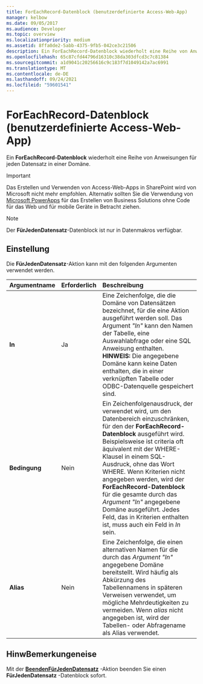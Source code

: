 ```yaml
---
title: ForEachRecord-Datenblock (benutzerdefinierte Access-Web-App)
manager: kelbow
ms.date: 09/05/2017
ms.audience: Developer
ms.topic: overview
ms.localizationpriority: medium
ms.assetid: 8ffa0de2-5abb-4375-9fb5-042ce3c21506
description: Ein ForEachRecord-Datenblock wiederholt eine Reihe von Anweisungen für jeden Datensatz in einer Domäne.
ms.openlocfilehash: 65c87cfd44796d16310c38da303dfcd3c7c81384
ms.sourcegitcommit: a1d9041c20256616c9c183f7d1049142a7ac6991
ms.translationtype: MT
ms.contentlocale: de-DE
ms.lasthandoff: 09/24/2021
ms.locfileid: "59601541"
---
```

# <a name="foreachrecord-data-block-access-custom-web-app"></a>ForEachRecord-Datenblock (benutzerdefinierte Access-Web-App)

Ein **ForEachRecord-Datenblock** wiederholt eine Reihe von Anweisungen für jeden Datensatz in einer Domäne. 
  
> [!IMPORTANT]
> Das Erstellen und Verwenden von Access-Web-Apps in SharePoint wird von Microsoft nicht mehr empfohlen. Alternativ sollten Sie die Verwendung von [Microsoft PowerApps](https://powerapps.microsoft.com/en-us/) für das Erstellen von Business Solutions ohne Code für das Web und für mobile Geräte in Betracht ziehen. 
  
> [!NOTE]
> Der **FürJedenDatensatz**-Datenblock ist nur in Datenmakros verfügbar. 
  
## <a name="setting"></a>Einstellung

Die **FürJedenDatensatz**-Aktion kann mit den folgenden Argumenten verwendet werden. 
  
|**Argumentname**|**Erforderlich**|**Beschreibung**|
|:-----|:-----|:-----|
|**In** <br/> |Ja  <br/> |Eine Zeichenfolge, die die Domäne von Datensätzen bezeichnet, für die eine Aktion ausgeführt werden soll. Das Argument *"In"* kann den Namen der Tabelle, eine Auswahlabfrage oder eine SQL Anweisung enthalten.  <br/> **HINWEIS:** Die angegebene Domäne kann keine Daten enthalten, die in einer verknüpften Tabelle oder ODBC-Datenquelle gespeichert sind.           |
|**Bedingung** <br/> |Nein  <br/> |Ein Zeichenfolgenausdruck, der verwendet wird, um den Datenbereich einzuschränken, für den der **ForEachRecord-Datenblock** ausgeführt wird. Beispielsweise ist criteria oft äquivalent mit der WHERE-Klausel in einem SQL-Ausdruck, ohne das Wort WHERE. Wenn Kriterien nicht angegeben werden, wird der **ForEachRecord-Datenblock** für die gesamte durch das  *Argument "In"*  angegebene Domäne ausgeführt. Jedes Feld, das in Kriterien enthalten ist, muss auch ein Feld in  *In*  sein.  <br/> |
|**Alias** <br/> |Nein  <br/> |Eine Zeichenfolge, die einen alternativen Namen für die durch das  *Argument "In"*  angegebene Domäne bereitstellt. Wird häufig als Abkürzung des Tabellennamens in späteren Verweisen verwendet, um mögliche Mehrdeutigkeiten zu vermeiden. Wenn  *alias*  nicht angegeben ist, wird der Tabellen- oder Abfragename als Alias verwendet.  <br/> |
   
## <a name="remarks"></a>HinwBemerkungeneise

Mit der **[BeendenFürJedenDatensatz](exitforeachrecord-macro-action-access-custom-web-app.md)** -Aktion beenden Sie einen **FürJedenDatensatz** -Datenblock sofort. 
  

